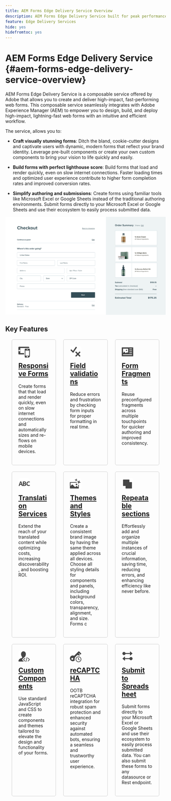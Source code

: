 ```yaml
---
title: AEM Forms Edge Delivery Service Overview
description: AEM Forms Edge Delivery Service built for peak performance, empowering you to envision the future of streamlined data collection and user engagement. 
feature: Edge Delivery Services
hide: yes
hidefromtoc: yes
---
```


# AEM Forms Edge Delivery Service {#aem-forms-edge-delivery-service-overview}

AEM Forms Edge Delivery Service is a composable service offered by Adobe that allows you to create and deliver high-impact, fast-performing web forms. This composable service seamlessly integrates with Adobe Experience Manager (AEM) to empower you to design, build, and deploy high-impact, lightning-fast web forms with an intuitive and efficient workflow.

The service, allows you to:

* **Craft visually stunning forms**: Ditch the bland, cookie-cutter designs and captivate users with dynamic, modern forms that reflect your brand identity. Leverage pre-built components or create your own custom components to bring your vision to life quickly and easily.

* **Build forms with perfect lighthouse score**: Build forms that load and render quickly, even on slow internet connections. Faster loading times and optimized user experience contribute to higher form completion rates and improved conversion rates.

* **Simplify authoring and submissions**: Create forms using familiar tools like Microsoft Excel or Google Sheets instead of the traditional authoring environments. Submit forms directly to your Microsoft Excel or Google Sheets and use their ecosystem to easily process submitted data.

![Sample Form](/help/edge/assets/checkout-form.png)



## Key Features

<div style="display: flex; flex-wrap: wrap; justify-content: space-between; margin: 20px;">
    <div style="width: 30%; margin-bottom: 20px; border: 1px solid #ccc; border-radius: 5px; padding: 20px; box-sizing: border-box;">
       <a href="/help/edge/docs/forms/create-forms.md"> <img src="/help/edge/assets/smock_devices_18_n.svg"alt="Create a form using eds forms" style="width: 75px, Height: 75px; border-radius: 5px;"> 
        <h2 style="margin-top: 10px;"> Responsive Forms</h2> </a>
        <p> Create forms that that load and render quickly, even on slow internet connections and automatically sizes and re-flows on mobile devices.</p> <a href="/help/edge/docs/forms/create-forms.md"> </a>
    </div>
    <div style="width: 30%; margin-bottom: 20px; border: 1px solid #ccc; border-radius: 5px; padding: 20px; box-sizing: border-box;">
        <a href="/help/edge/docs/forms/validate-forms.md"> <img src="/help/edge/assets/smock_condition_18_n.svg" alt="Add validations to form fields" style="width: 75px, Height: 75px; border-radius: 5px;"> 
        <h2 style="margin-top: 10px;">Field validations</h2> </a>
        <p>Reduce errors and frustration by checking form inputs for proper formatting in real time.</p>
    </div>
    <div style="width: 30%; margin-bottom: 20px; border: 1px solid #ccc; border-radius: 5px; padding: 20px; box-sizing: border-box;">
        <a href="/help/edge/docs/forms/form-fragments.md">  <img src="/help/edge/assets/smock_documentfragment_18_n.svg" alt="Use Form Fragments in an EDS Form" style="width: 75px, Height: 75px; border-radius: 5px;"> 
        <h2 style="margin-top: 10px;">Form Fragments</h2> </a>
        <p>Reuse preconfigured fragments across multiple touchpoints for quicker authoring and improved consistency.</p>
    </div>
    <!-- Add more cards as needed -->
    <div style="width: 30%; margin-bottom: 20px; border: 1px solid #ccc; border-radius: 5px; padding: 20px; box-sizing: border-box;">
        <a href="/help/edge/docs/forms/translate-forms.md">  <img src="/help/edge/assets/smock_abc_18_n.svg" alt="Translate an EDS Form" style="width: 75px, Height: 75px; border-radius: 5px;"> 
        <h2 style="margin-top: 10px;">Translation Services</h2> </a>
        <p>Extend the reach of your translated content while optimizing costs, increasing discoverability, and boosting ROI.</p>
    </div>
    <div style="width: 30%; margin-bottom: 20px; border: 1px solid #ccc; border-radius: 5px; padding: 20px; box-sizing: border-box;">
        <a href="/help/edge/docs/forms/style-theme-forms.md">  <img src="/help/edge/assets/smock_imageautomode_18_N.svg" alt="Apply styles or themes to an eds form" style="width: 75px, Height: 75px; border-radius: 5px;"> 
        <h2 style="margin-top: 10px;">Themes and Styles</h2> </a>
        <p>Create a consistent brand image by having the same theme applied across all devices. Choose all styling details for components and panels, including background colors, transparency, alignment, and size. Forms c</p>
    </div>
    <div style="width: 30%; margin-bottom: 20px; border: 1px solid #ccc; border-radius: 5px; padding: 20px; box-sizing: border-box;">
        <a href="/help/edge/docs/forms/repeatable-forms.md">  <img src="/help/edge/assets/smock_addto_18_n.svg" alt="Add repeatable sections to an EDS Form" style="width: 75px, Height: 75px; border-radius: 5px;"> 
        <h2 style="margin-top: 10px;">Repeatable sections</h2> </a>
        <p>Effortlessly add and organize multiple instances of crucial information, saving time, reducing errors, and enhancing efficiency like never before.</p>
    </div>
   <div style="width: 30%; margin-bottom: 20px; border: 1px solid #ccc; border-radius: 5px; padding: 20px; box-sizing: border-box;">
         <a href="/help/edge/docs/forms/custom-components-forms.md"> <img src="/help/edge/assets/smock_userdeveloper_18_n.svg" alt="Create custom forms components using standard JavaScript and CSS" style="width: 75px, Height: 75px; border-radius: 5px;">  
        <h2 style="margin-top: 10px;">Custom Components</h2> </a>
        <p>Use standard JavaScript and CSS to create components and themes tailored to elevate the design and functionality of your forms.</p>
    </div>
    <div style="width: 30%; margin-bottom: 20px; border: 1px solid #ccc; border-radius: 5px; padding: 20px; box-sizing: border-box;">
         <a href="/help/edge/docs/forms/recaptacha-forms.md">  <img src="/help//edge/assets/smock_keyclock_18_n.svg" alt="Use reCAPTCHA in an EDS Form" style="width: 75px, Height: 75px; border-radius: 5px;"> 
        <h2 style="margin-top: 10px;">reCAPTCHA</h2> </a>
        <p>OOTB reCAPTCHA integration for robust spam protection and enhanced security against automated bots, ensuring a seamless and trustworthy user experience.</p>
    </div>
        <div style="width: 30%; margin-bottom: 20px; border: 1px solid #ccc; border-radius: 5px; padding: 20px; box-sizing: border-box;">
        <a href="/help/edge/docs/forms/create-forms.md#manually-configure-a-spreadsheet-to-accept-data">   <img src="/help/edge/assets/smock_platformdatamapping_18_n.svg" alt="Submit form" style="width: 75px, Height: 75px; border-radius: 5px;"> 
        <h2 style="margin-top: 10px;">Submit to Spreadsheet</h2> </a>
        <p>Submit forms directly to your Microsoft Excel or Google Sheets and use their ecosystem to easily process submitted data. You can also submit these forms to any datasource or Rest endpoint.</p>
    </div>
    
</div>

